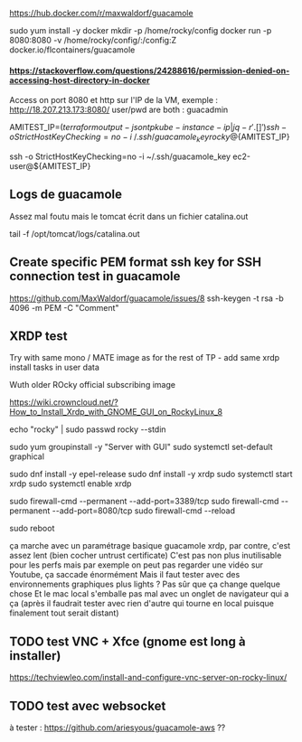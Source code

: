 
https://hub.docker.com/r/maxwaldorf/guacamole

sudo yum install -y docker
mkdir -p /home/rocky/config
docker run -p 8080:8080 -v /home/rocky/config/:/config:Z docker.io/flcontainers/guacamole
#### https://stackoverflow.com/questions/24288616/permission-denied-on-accessing-host-directory-in-docker 

Access on port 8080 et http sur l'IP de la VM, exemple : http://18.207.213.173:8080/
user/pwd are both : guacadmin

AMITEST_IP=$(terraform output -json tpkube-instance-ip | jq -r '.[]')
ssh -o StrictHostKeyChecking=no -i ~/.ssh/guacamole_key rocky@${AMITEST_IP}

ssh -o StrictHostKeyChecking=no -i ~/.ssh/guacamole_key ec2-user@${AMITEST_IP}


## Logs de guacamole
Assez mal foutu mais le tomcat écrit dans un fichier catalina.out


tail -f /opt/tomcat/logs/catalina.out



## Create specific PEM format ssh key for SSH connection test in guacamole
https://github.com/MaxWaldorf/guacamole/issues/8
ssh-keygen -t rsa -b 4096 -m PEM -C "Comment"


## XRDP test

Try with same mono / MATE image as for the rest of TP
    - add same xrdp install tasks in user data


Wuth older ROcky official subscribing image

https://wiki.crowncloud.net/?How_to_Install_Xrdp_with_GNOME_GUI_on_RockyLinux_8

echo "rocky" | sudo passwd rocky --stdin


sudo yum groupinstall -y "Server with GUI"
sudo systemctl set-default graphical

sudo dnf install -y epel-release
sudo dnf install -y xrdp
sudo systemctl start xrdp
sudo systemctl enable xrdp

sudo firewall-cmd --permanent --add-port=3389/tcp
sudo firewall-cmd --permanent --add-port=8080/tcp
sudo firewall-cmd --reload

sudo reboot


ça marche avec un paramétrage basique guacamole xrdp, par contre, c'est assez lent (bien cocher untrust certificate)
C'est pas non plus inutilisable pour les perfs mais par exemple on peut pas regarder une vidéo sur Youtube, ça saccade énormément
Mais il faut tester avec des environnements graphiques plus lights ? Pas sûr que ça change quelque chose
Et le mac local s'emballe pas mal avec un onglet de navigateur qui a ça (après il faudrait tester avec rien d'autre qui tourne en local puisque finalement tout serait distant)


## TODO test VNC + Xfce (gnome est long à installer)
https://techviewleo.com/install-and-configure-vnc-server-on-rocky-linux/

## TODO test avec websocket




à tester : https://github.com/ariesyous/guacamole-aws ??